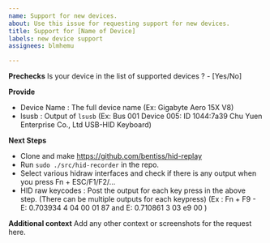 ```yaml
---
name: Support for new devices.
about: Use this issue for requesting support for new devices.
title: Support for [Name of Device]
labels: new device support
assignees: blmhemu

---
```


**Prechecks**
Is your device in the list of supported devices ? - [Yes/No]

**Provide**
* Device Name : The full device name (Ex: Gigabyte Aero 15X V8)
* lsusb : Output of `lsusb` (Ex: Bus 001 Device 005: ID 1044:7a39 Chu Yuen Enterprise Co., Ltd USB-HID Keyboard)

**Next Steps**
* Clone and make https://github.com/bentiss/hid-replay
* Run `sudo ./src/hid-recorder` in the repo.
* Select various hidraw interfaces and check if there is any output when you press Fn + ESC/F1/F2/...
* HID raw keycodes : Post the output for each key press in the above step. (There can be multiple outputs for each keypress) (Ex : Fn + F9 - E: 0.703934 4 04 00 01 87 and E: 0.710861 3 03 e9 00 )

**Additional context**
Add any other context or screenshots for the request here.
